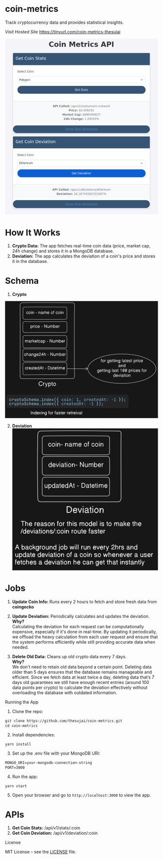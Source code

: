# coin-metrics

Track cryptocurrency data and provides statistical insights.

_Visit Hosted Site_ https://tinyurl.com/coin-metrics-thesujai

![Project](./assets/project-ss.png)

# How It Works

1. **Crypto Data:** The app fetches real-time coin data (price, market cap, 24h change) and stores it in a MongoDB database.
2. **Deviation:** The app calculates the deviation of a coin's price and stores it in the database.

# Schema

1. **Crypto**

![Schema](./assets/crypto-model.png)
<br/>

2. **Deviation**
   ![Schema](./assets/deviation-model.png)

# Jobs

1. **Update Coin Info:** Runs every 2 hours to fetch and store fresh data from **coingecko**

2. **Update Deviation:** Periodically calculates and updates the deviation.<br/> **Why?** <br/> Calculating the deviation for each request can be computationally expensive, especially if it's done in real-time. By updating it periodically, we offload the heavy calculation from each user request and ensure that the system performs efficiently while still providing accurate data when needed.
3. **Delete Old Data:** Cleans up old crypto data every 7 days. <br/> **Why?** <br/> We don't need to retain old data beyond a certain point. Deleting data older than 5 days ensures that the database remains manageable and efficient. Since we fetch data at least twice a day, deleting data that’s 7 days old guarantees we still have enough recent entries (around 100 data points per crypto) to calculate the deviation effectively without overloading the database with outdated information.

Running the App

1. Clone the repo:

```
git clone https://github.com/thesujai/coin-metrics.git
cd coin-metrics
```

2. Install dependencies:

```
yarn install
```

3. Set up the .env file with your MongoDB URI:

```
MONGO_URI=your-mongodb-connection-string
PORT=3000
```

4. Run the app:

```
yarn start
```

5. Open your browser and go to `http://localhost:3000` to view the app.

# APIs

1. **Get Coin Stats:** /api/v1/stats/:coin
2. **Get Coin Deviation:** /api/v1/deviation/:coin

License

MIT License – see the [LICENSE]("https://github.com/thesujai/coin-metrics/blob/mainLICENSE") file.
